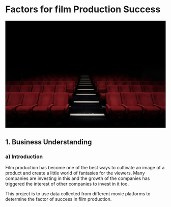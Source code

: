 # Factors for film Production Success
![title](<film.jpg>)

## 1. Business Understanding

### a) Introduction
Film production has become one of the best ways to cultivate an image of a product and create a little world of fantasies for the viewers. Many companies are investing in this and the growth of the companies has triggered the interest of other companies to invest in it too. 

This project is to use data collected from different movie platforms to determine the factor of success in film production. 

